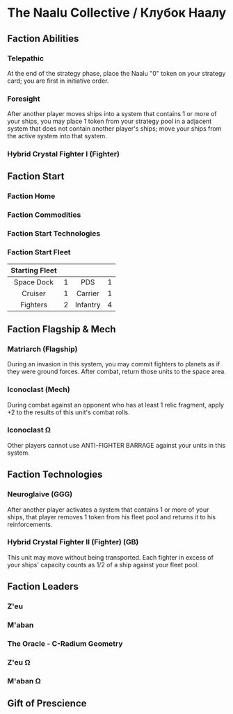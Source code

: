 # The Naalu Collective / Клубок Наалу

## Faction Abilities
### Telepathic

At the end of the strategy phase, place the Naalu "0" token on your strategy card; you are first in initiative order.

### Foresight

After another player moves ships into a system that contains 1 or more of your ships, you may place 1 token from your strategy pool in a adjacent system that does not contain another player's ships; move your ships from the active system into that system.

### Hybrid Crystal Fighter I (Fighter)

## Faction Start
### Faction Home
### Faction Commodities
### Faction Start Technologies
### Faction Start Fleet

| Starting Fleet | | | |
|:---:|:---:|:---:|:---:|
| Space Dock | 1 | PDS | 1 |
| Cruiser | 1 | Carrier | 1 |
| Fighters | 2 | Infantry | 4 |

## Faction Flagship & Mech
### Matriarch (Flagship)

During an invasion in this system, you may commit fighters to planets as if they were ground forces. After combat, return those units to the space area.

### Iconoclast (Mech)

During combat against an opponent who has at least 1 relic fragment, apply +2 to the results of this unit's combat rolls.

### Iconoclast  Ω

Other players cannot use ANTI-FIGHTER BARRAGE against your units in this system.

## Faction Technologies
### Neuroglaive (GGG)

After another player activates a system that contains 1 or more of your ships, that player removes 1 token from his fleet pool and returns it to his reinforcements.

### Hybrid Crystal Fighter II (Fighter) (GB)

This unit may move without being transported. Each fighter in excess of your ships' capacity counts as 1/2 of a ship against your fleet pool.

## Faction Leaders
### Z'eu
### M'aban
### The Oracle - C-Radium Geometry
### Z'eu Ω
### M'aban Ω

## Gift of Prescience
